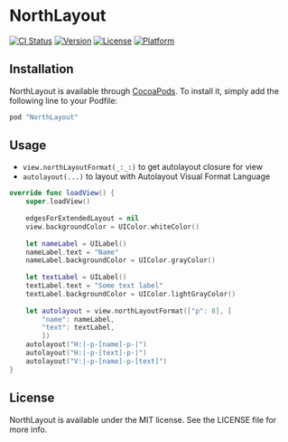 # NorthLayout

[![CI Status](http://img.shields.io/travis/banjun/NorthLayout.svg?style=flat)](https://travis-ci.org/banjun/NorthLayout)
[![Version](https://img.shields.io/cocoapods/v/NorthLayout.svg?style=flat)](http://cocoapods.org/pods/NorthLayout)
[![License](https://img.shields.io/cocoapods/l/NorthLayout.svg?style=flat)](http://cocoapods.org/pods/NorthLayout)
[![Platform](https://img.shields.io/cocoapods/p/NorthLayout.svg?style=flat)](http://cocoapods.org/pods/NorthLayout)

## Installation

NorthLayout is available through [CocoaPods](http://cocoapods.org). To install
it, simply add the following line to your Podfile:

```ruby
pod "NorthLayout"
```

## Usage

* `view.northLayoutFormat(_:_:)` to get autolayout closure for view
* `autolayout(...)` to layout with Autolayout Visual Format Language

```swift
override func loadView() {
    super.loadView()
    
    edgesForExtendedLayout = nil
    view.backgroundColor = UIColor.whiteColor()
    
    let nameLabel = UILabel()
    nameLabel.text = "Name"
    nameLabel.backgroundColor = UIColor.grayColor()
    
    let textLabel = UILabel()
    textLabel.text = "Some text label"
    textLabel.backgroundColor = UIColor.lightGrayColor()
    
    let autolayout = view.northLayoutFormat(["p": 8], [
        "name": nameLabel,
        "text": textLabel,
        ])
    autolayout("H:|-p-[name]-p-|")
    autolayout("H:|-p-[text]-p-|")
    autolayout("V:|-p-[name]-p-[text]")
}
```

## License

NorthLayout is available under the MIT license. See the LICENSE file for more info.

